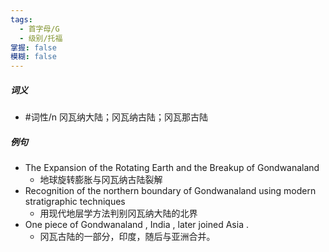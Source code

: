 ```yaml
---
tags:
  - 首字母/G
  - 级别/托福
掌握: false
模糊: false
---
```

##### 词义
- #词性/n  冈瓦纳大陆；冈瓦纳古陆；冈瓦那古陆
##### 例句
- The Expansion of the Rotating Earth and the Breakup of Gondwanaland
	- 地球旋转膨胀与冈瓦纳古陆裂解
- Recognition of the northern boundary of Gondwanaland using modern stratigraphic techniques
	- 用现代地层学方法判别冈瓦纳大陆的北界
- One piece of Gondwanaland , India , later joined Asia .
	- 冈瓦古陆的一部分，印度，随后与亚洲合并。
